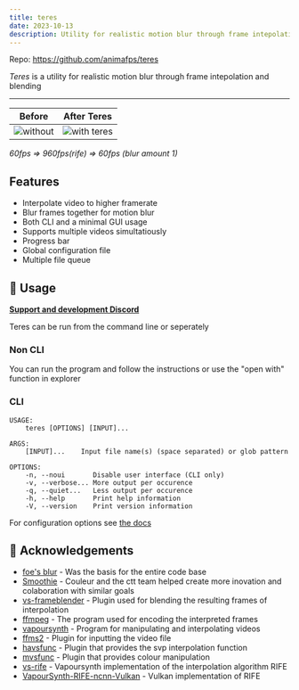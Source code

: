 ```yaml
---
title: teres
date: 2023-10-13
description: Utility for realistic motion blur through frame intepolation and blending 
---
```


Repo: https://github.com/animafps/teres
 
*Teres* is a utility for realistic motion blur through frame intepolation and blending 

---

| Before | After Teres |
| --- | --- |
| ![without](https://github.com/animafps/teres/blob/main/docs/demo.gif?raw=true) | ![with teres](https://github.com/animafps/teres/blob/main/docs/demo_blur.gif?raw=true) |

*60fps => 960fps(rife) => 60fps (blur amount 1)*


## Features

- Interpolate video to higher framerate
- Blur frames together for motion blur
- Both CLI and a minimal GUI usage
- Supports multiple videos simultatiously
- Progress bar
- Global configuration file
- Multiple file queue

## 🎈 Usage

[**Support and development Discord**](https://discord.gg/5z3YhWstQr)

Teres can be run from the command line or seperately

### Non CLI

You can run the program and follow the instructions or use the "open with" function in explorer

### CLI

```man
USAGE:
    teres [OPTIONS] [INPUT]...

ARGS:
    [INPUT]...    Input file name(s) (space separated) or glob pattern

OPTIONS:
    -n, --noui       Disable user interface (CLI only)
    -v, --verbose... More output per occurence
    -q, --quiet...   Less output per occurence
    -h, --help       Print help information
    -V, --version    Print version information
```

For configuration options see [the docs](https://animafps.github.io/teres/docs/configuration)

## 🎉 Acknowledgements

- [foe's blur](https://github.com/f0e/blur) - Was the basis for the entire code base
- [Smoothie](https://github.com/couleur-tweak-tips/Smoothie) - Couleur and the ctt team helped create more inovation and colaboration with similar goals
- [vs-frameblender](https://github.com/couleurm/vs-frameblender) - Plugin used for blending the resulting frames of interpolation
- [ffmpeg](https://ffmpeg.org/) - The program used for encoding the interpreted frames
- [vapoursynth](https://www.vapoursynth.com) - Program for manipulating and interpolating videos
- [ffms2](https://github.com/FFMS/ffms2) - Plugin for inputting the video file
- [havsfunc](https://github.com/HomeOfVapourSynthEvolution/havsfunc) - Plugin that provides the svp interpolation function
- [mvsfunc](https://github.com/HomeOfVapourSynthEvolution/mvsfunc) - Plugin that provides colour manipulation
- [vs-rife](https://github.com/HolyWu/vs-rife) - Vapoursynth implementation of the interpolation algorithm RIFE
- [VapourSynth-RIFE-ncnn-Vulkan](https://github.com/HomeOfVapourSynthEvolution/VapourSynth-RIFE-ncnn-Vulkan) - Vulkan implementation of RIFE